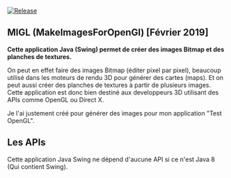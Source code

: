 [![Release](https://img.shields.io/github/release/themsou/MIGL.svg)](https://github.com/themsou/MIGL/releases/)

## MIGL (MakeImagesForOpenGl) [Février 2019]

**Cette application Java (Swing) permet de créer des images Bitmap et des planches de textures.**

On peut en effet faire des images Bitmap (éditer pixel par pixel), beaucoup utilisé dans les moteurs de rendu 3D pour générer des cartes (maps).
Et on peut aussi créer des planches de textures à partir de plusieurs images.
Cette application est donc bien destiné aux developpeurs 3D utilisant des APIs comme OpenGL ou Direct X.

Je l'ai justement créé pour générer des images pour mon application "Test OpenGL".

## Les APIs

Cette application Java Swing ne dépend d'aucune API si ce n'est Java 8 (Qui contient Swing).